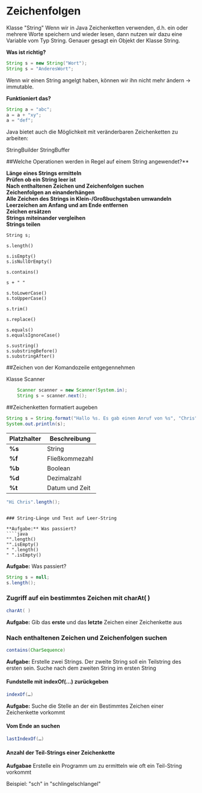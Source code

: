 # Zeichenfolgen


Klasse "String"
Wenn wir in Java Zeichenketten verwenden, d.h. ein oder mehrere Worte speichern und wieder lesen, dann nutzen wir dazu 
eine Variable vom Typ String. Genauer gesagt ein Objekt der Klasse String.

**Was ist richtig?**
```java
String s = new String("Wort");
String s = "AnderesWort";
```

Wenn wir einen String angelgt haben, können wir ihn nicht mehr ändern -> immutable.

**Funktioniert das?**
```java
String a = "abc";
a = a + "xy";
a = "def";

```

Java bietet auch die Möglichkeit mit veränderbaren Zeichenketten zu arbeiten:

StringBuilder
StringBuffer



##Welche Operationen werden in Regel auf einem String angewendet?**

**Länge eines Strings ermitteln**  
**Prüfen ob ein String leer ist**  
**Nach enthaltenen Zeichen und Zeichenfolgen suchen**  
**Zeichenfolgen an einanderhängen**  
**Alle Zeichen des Strings in Klein-/Großbuchgstaben umwandeln**  
**Leerzeichen am Anfang und am Ende entfernen**  
**Zeichen ersätzen**  
**Strings miteinander vergleihen**  
**Strings teilen**  

```jave
String s;

s.length()

s.isEmpty()
s.isNullOrEmpty()

s.contains()

s + " "

s.toLowerCase()
s.toUpperCase()

s.trim()

s.replace()

s.equals()
s.equalsIgnoreCase()

s.sustring()
s.substringBefore()
s.substringAfter()
```


##Zeichen von der Komandozeile entgegennehmen

Klasse Scanner

```java
    Scanner scanner = new Scanner(System.in);
    String s = scanner.next();
```

##Zeichenketten formatiert augeben

```java
String s = String.format("Hallo %s. Es gab einen Anruf von %s", "Chris", "Tom");
System.out.println(s);

```

Platzhalter | Beschreibung
--- | ---
**%s** | String
**%f** | Fließkommezahl
**%b** | Boolean
**%d** | Dezimalzahl
**%t** | Datum und Zeit 



```java
"Hi Chris".length();
```




```

### String-Länge und Test auf Leer-String

**Aufgabe:** Was passiert?
````java
"".length()
"".isEmpty()
" ".length()
" ".isEmpty()
````

**Aufgabe:** Was passiert?
````java
String s = null;
s.length();
````

### Zugriff auf ein bestimmtes Zeichen mit charAt( )

```java
charAt( )
```
**Aufgabe:** Gib das **erste** und das **letzte** Zeichen einer Zeichenkette aus


### Nach enthaltenen Zeichen und Zeichenfolgen suchen

```java
contains(CharSequence) 
```

**Aufgabe:** Erstelle zwei Strings. Der zweite String soll ein Teilstring des ersten sein. Suche nach dem zweiten String im ersten String


#### Fundstelle mit indexOf(…) zurückgeben

```java
indexOf(…)
```
**Aufgabe:** Suche die Stelle an der ein Bestimmtes Zeichen einer Zeichenkette vorkommt

#### Vom Ende an suchen

```java
lastIndexOf(…)
```

#### Anzahl der Teil-Strings einer Zeichenkette 

**Aufgabae** Erstelle ein Programm um zu ermitteln wie oft ein Teil-String vorkommt

Beispiel: "sch" in "schlingelschlangel"


